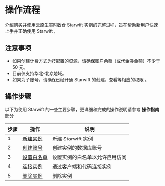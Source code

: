 # 操作流程

介绍购买并使用云原生实时数仓 Starwift 实例的完整过程，旨在帮助新用户快速上手并正确使用 Starwift 。

## 注意事项
- 如果创建计费方式为按配置的资源，请确保账户余额（或代金券金额）不少于 50 元。
- 目前仅支持华北-北京地域。
- 如果为子账号，请确保已经开通 Starwift 的创建，查看等相应的权限 。

## 操作步骤
以下为使用 Starwift 的一些主要步骤，更详细和完成的操作说明请参考 **操作指南** 部分

|步骤|操作|说明
|-|-|-|
|1|[新建实例](Create-Instance1.md)|新建 Starwift 实例|
|2|[创建账号](../Operation-Guide/Account/Create-Account.md)|创建实例的数据库账号|
|3|[设置白名单](../Operation-Guide/Security/Set-Whitelist.md)|设置实例的白名单以允许应用访问|
|4|[连接实例](Connect-Instance1.md)|通过客户端和代码连接实例|
|5|[删除实例](../Operation-Guide/Instance/Delete-Instance.md)|删除实例|
